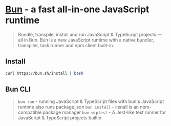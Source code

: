 # [Bun](https://bun.sh/) - a fast all-in-one JavaScript runtime

> Bundle, transpile, install and run JavaScript & TypeScript projects — all in Bun. Bun is a new JavaScript runtime with a native bundler, transpiler, task runner and npm client built-in.

## Install

```sh
curl https://bun.sh/install | bash
```

## Bun CLI

> `bun run` - running JavaScript & TypeScript files with bun's JavaScript runtime also runs package.json
> `bun install` - install is an npm-compatible package manager
> `bun wiptest` - A Jest-like test runner for JavaScript & TypeScript projects builtin
